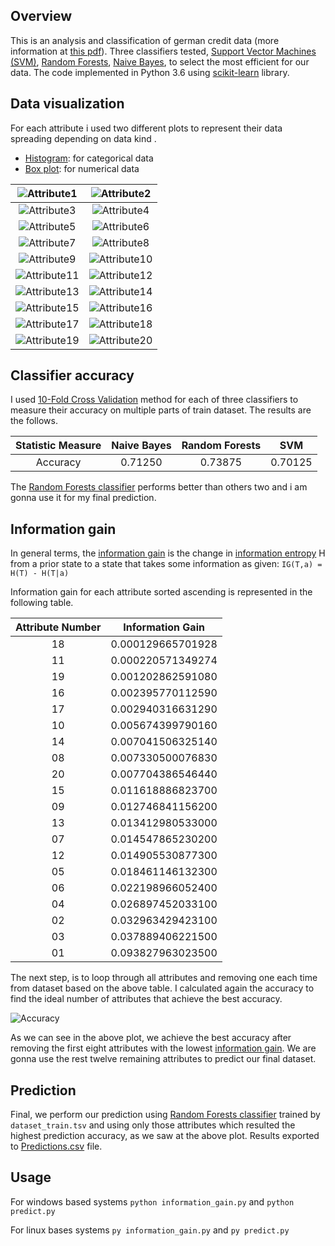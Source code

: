 ## Overview

This is an analysis and classification of german credit data (more information at [this pdf](https://github.com/chanioxaris/GermanCreditData-Classification/blob/master/docs/german-1.pdf)). Three classifiers tested, [Support Vector Machines (SVM)](http://scikit-learn.org/stable/modules/svm.html), [Random Forests](http://scikit-learn.org/stable/modules/generated/sklearn.ensemble.RandomForestClassifier.html), [Naive Bayes](http://scikit-learn.org/stable/modules/naive_bayes.html), to select the most efficient for our data. The code implemented in Python 3.6 using [scikit-learn](http://scikit-learn.org/stable/) library.


## Data visualization

For each attribute i used two different plots to represent their data spreading depending on data kind . 
- [Histogram](https://en.wikipedia.org/wiki/Histogram): for categorical data
- [Box plot](https://en.wikipedia.org/wiki/Box_plot): for numerical data


![Attribute1](https://github.com/chanioxaris/GermanCreditData-Mining/blob/master/img/Attribute1.png)   |  ![Attribute2](https://github.com/chanioxaris/GermanCreditData-Mining/blob/master/img/Attribute2.png) 
:-------------------------:|:-------------------------:
![Attribute3](https://github.com/chanioxaris/GermanCreditData-Mining/blob/master/img/Attribute3.png)   |  ![Attribute4](https://github.com/chanioxaris/GermanCreditData-Mining/blob/master/img/Attribute4.png) 
![Attribute5](https://github.com/chanioxaris/GermanCreditData-Mining/blob/master/img/Attribute5.png)   |  ![Attribute6](https://github.com/chanioxaris/GermanCreditData-Mining/blob/master/img/Attribute6.png) 
![Attribute7](https://github.com/chanioxaris/GermanCreditData-Mining/blob/master/img/Attribute7.png)   |  ![Attribute8](https://github.com/chanioxaris/GermanCreditData-Mining/blob/master/img/Attribute8.png) 
![Attribute9](https://github.com/chanioxaris/GermanCreditData-Mining/blob/master/img/Attribute9.png)   |  ![Attribute10](https://github.com/chanioxaris/GermanCreditData-Mining/blob/master/img/Attribute10.png) 
![Attribute11](https://github.com/chanioxaris/GermanCreditData-Mining/blob/master/img/Attribute11.png)   |  ![Attribute12](https://github.com/chanioxaris/GermanCreditData-Mining/blob/master/img/Attribute12.png) 
![Attribute13](https://github.com/chanioxaris/GermanCreditData-Mining/blob/master/img/Attribute13.png)   |  ![Attribute14](https://github.com/chanioxaris/GermanCreditData-Mining/blob/master/img/Attribute14.png) 
![Attribute15](https://github.com/chanioxaris/GermanCreditData-Mining/blob/master/img/Attribute15.png)   |  ![Attribute16](https://github.com/chanioxaris/GermanCreditData-Mining/blob/master/img/Attribute16.png) 
![Attribute17](https://github.com/chanioxaris/GermanCreditData-Mining/blob/master/img/Attribute17.png)   |  ![Attribute18](https://github.com/chanioxaris/GermanCreditData-Mining/blob/master/img/Attribute18.png) 
![Attribute19](https://github.com/chanioxaris/GermanCreditData-Mining/blob/master/img/Attribute19.png)   |  ![Attribute20](https://github.com/chanioxaris/GermanCreditData-Mining/blob/master/img/Attribute20.png) 





## Classifier accuracy

I used [10-Fold Cross Validation](https://en.wikipedia.org/wiki/Cross-validation_(statistics)) method for each of three classifiers to measure their accuracy on multiple parts of train dataset. The results are the follows.

| Statistic Measure | Naive Bayes | Random Forests |   SVM   | 
| :---------------: | :---------: | :-----------: | :-----: | 
|      Accuracy     |   0.71250   |    0.73875    | 0.70125 |   


The [Random Forests classifier](http://scikit-learn.org/stable/modules/generated/sklearn.ensemble.RandomForestClassifier.html) performs better than others two and i am gonna use it for my final prediction.

## Information gain

In general terms, the [information gain](https://en.wikipedia.org/wiki/Information_gain_in_decision_trees#Formal_definition) is the change in [information entropy](https://en.wikipedia.org/wiki/Entropy_(information_theory)) H from a prior state to a state that takes some information as given:
`IG(T,a) = H(T) - H(T|a)`


Information gain for each attribute sorted ascending is represented in the following table.

| Attribute Number |  Information Gain | 
| :--------------: | :---------------: | 
|        18        | 0.000129665701928 |  
|        11        | 0.000220571349274 | 
|        19        | 0.001202862591080 |   
|        16        | 0.002395770112590 |   
|        17        | 0.002940316631290 |  
|        10        | 0.005674399790160 |  
|        14        | 0.007041506325140 | 
|        08        | 0.007330500076830 |   
|        20        | 0.007704386546440 |   
|        15        | 0.011618886823700 |
|        09        | 0.012746841156200 |  
|        13        | 0.013412980533000 | 
|        07        | 0.014547865230200 |   
|        12        | 0.014905530877300 |   
|        05        | 0.018461146132300 |
|        06        | 0.022198966052400 |
|        04        | 0.026897452033100 |  
|        02        | 0.032963429423100 | 
|        03        | 0.037889406221500 |   
|        01        | 0.093827963023500 |   


The next step, is to loop through all attributes and removing one each time from dataset based on the above table. I calculated again the accuracy to find the ideal number of attributes that achieve the best accuracy.

![Accuracy](https://github.com/chanioxaris/GermanCreditData-Mining/blob/master/img/Attributes-Accuracy.png)


As we can see in the above plot, we achieve the best accuracy after removing the first eight attributes with the lowest [information gain](https://en.wikipedia.org/wiki/Information_gain_in_decision_trees#Formal_definition). We are gonna use the rest twelve remaining attributes to predict our final dataset.

## Prediction 

Final, we perform our prediction using [Random Forests classifier](http://scikit-learn.org/stable/modules/generated/sklearn.ensemble.RandomForestClassifier.html) trained by `dataset_train.tsv` and using only those attributes which resulted the highest prediction accuracy, as we saw at the above plot. Results exported to [Predictions.csv](https://github.com/chanioxaris/GermanCreditData-Mining/blob/master/output/Predictions.csv) file.


## Usage

For windows based systems `python information_gain.py` and `python predict.py`

For linux bases systems `py information_gain.py` and `py predict.py`
